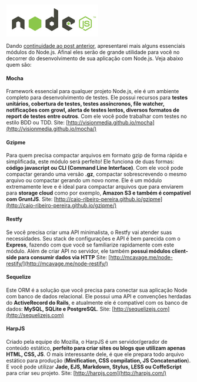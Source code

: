 ![Node.js](../images/nodejs-logo.jpg "Node.js")

Dando [continuidade ao post anterior](../modulos-essenciais-para-nodejs-parte-1), apresentarei mais alguns essenciais módulos do Node.js. Afinal eles serão de grande utilidade para você no decorrer do desenvolvimento de sua aplicação com Node.js. Veja abaixo quem são:

#### Mocha

Framework essencial para qualquer projeto Node.js, ele é um ambiente completo para desenvolvimento de testes. Ele possui recursos para **testes unitários, cobertura de testes, testes assíncronos, file watcher, notificações com growl, alerta de testes lentos, diversos formatos de report de testes entre outros**. Com ele você pode trabalhar com testes no estilo BDD ou TDD.
Site: [http://visionmedia.github.io/mocha](http://visionmedia.github.io/mocha/)

#### Gzipme

Para quem precisa compactar arquivos em formato gzip de forma rápida e simplificada, este módulo será perfeito! Ele funciona de duas formas: **código javascript ou CLI (Command Line Interface)**. Com ele você pode compactar gerando uma versão **.gz**, compactar sobrescrevendo o mesmo arquivo ou compactar gerando um novo nome. Ele é um módulo extremamente leve e é ideal para compactar arquivos que para enviarem para **storage cloud** como por exemplo, **Amazon S3 e também é compatível com GruntJS**.
Site: [http://caio-ribeiro-pereira.github.io/gzipme](http://caio-ribeiro-pereira.github.io/gzipme/)

#### Restfy

Se você precisa criar uma API minimalista, o Restfy vai atender suas necessidades. Seu stack de configurações e API é bem parecida com o **Express**, fazendo com que você se familiarize rapidamente com este módulo. Além de criar API no servidor, ele também **possui módulos client-side para consumir dados via HTTP**
Site: [http://mcavage.me/node-restify/](http://mcavage.me/node-restify/)

#### Sequelize

Este ORM é a solução que você precisa para conectar sua aplicação Node com banco de dados relacional. Ele possui uma API e convenções herdadas do **ActiveRecord do Rails**, e atualmente ele é compatível com os banco de dados: **MySQL, SQLite e PostgreSQL**.
Site: [http://sequelizejs.com](http://sequelizejs.com)

#### HarpJS

Criado pela equipe do Mozilla, o HarpJS é um servidor/gerador de conteúdo estático, **perfeito para criar sites ou blogs que utilizam apenas HTML, CSS, JS**. O mais interessante dele, é que ele prepara todo arquivo estático para produção (**Minification, CSS compilation, JS Concatenation**). E você pode utilizar **Jade, EJS, Markdown, Stylus, LESS ou CoffeScript** para criar seu projeto.
Site: [http://harpjs.com](http://harpjs.com/)